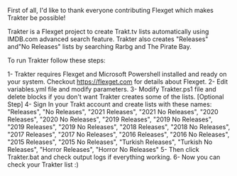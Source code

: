 First of all, I'd like to thank everyone contributing Flexget which makes Trakter be possible!

Trakter is a Flexget project to create Trakt.tv lists automatically using IMDB.com advanced search feature.
Trakter also creates "Releases" and"No Releases" lists by searching Rarbg and The Pirate Bay.

To run Trakter follow these steps:

1- Trakter requires Flexget and Microsoft Powershell installed and ready on your system. Checkout https://flexget.com for details about Flexget.
2- Edit variables.yml file and modify parameters.
3- Modify Trakter.ps1 file and delete blocks if you don't want Trakter creates some of the lists. [Optional Step]
4- Sign In your Trakt account and create lists with these names: "Releases", "No Releases", "2021 Releases", "2021 No Releases", "2020 Releases",
   "2020 No Releases", "2019 Releases", "2019 No Releases", "2019 Releases", "2019 No Releases", "2018 Releases", "2018 No Releases", "2017 Releases",
   "2017 No Releases", "2016 Releases", "2016 No Releases", "2015 Releases", "2015 No Releases", "Turkish Releases", "Turkish No Releases", 
   "Horror Releases", "Horror No Releases"
5- Then click Trakter.bat and check output logs if everything working.
6- Now you can check your Trakter list :)



